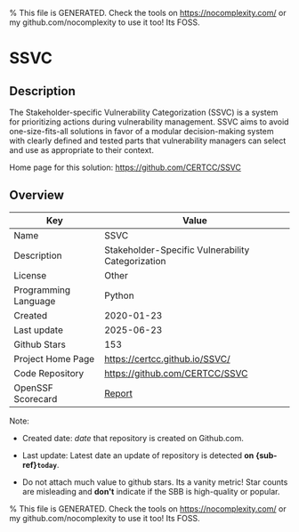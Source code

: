 
% This file is GENERATED. Check the tools on https://nocomplexity.com/ or my github.com/nocomplexity to use it too! Its FOSS. 

# SSVC

## Description 

The Stakeholder-specific Vulnerability Categorization (SSVC) is a system for prioritizing actions during vulnerability management. SSVC aims to avoid one-size-fits-all solutions in favor of a modular decision-making system with clearly defined and tested parts that vulnerability managers can select and use as appropriate to their context.

Home page for this solution: https://github.com/CERTCC/SSVC 

## Overview 

| Key | Value |
| --- | --- |
| Name | SSVC |
| Description | Stakeholder-Specific Vulnerability Categorization |
| License | Other |
| Programming Language | Python |
| Created | 2020-01-23 |
| Last update | 2025-06-23 |
| Github Stars | 153 |
| Project Home Page | https://certcc.github.io/SSVC/ |
| Code Repository | https://github.com/CERTCC/SSVC |
| OpenSSF Scorecard | [Report](https://securityscorecards.dev/viewer/?uri=github.com/CERTCC/SSVC) |

Note:
 - Created date: *date* that repository is created on Github.com. 

- Last update: Latest date an update of repository is detected **on {sub-ref}`today`**. 

- Do not attach much value to github stars. Its a vanity metric! Star counts are misleading and 
**don't** indicate if the SBB is high-quality or popular.

% This file is GENERATED. Check the tools on https://nocomplexity.com/ or my github.com/nocomplexity to use it too! Its FOSS. 

